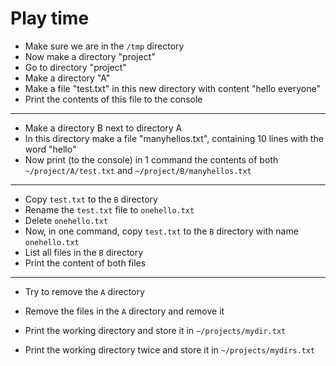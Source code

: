 # Play time

- Make sure we are in the `/tmp` directory
- Now make a directory "project"
- Go to directory "project"
- Make a directory "A"
- Make a file "test.txt" in this new directory with content "hello everyone"
- Print the contents of this file to the console

---

- Make a directory B next to directory A
- In this directory make a file "manyhellos.txt", containing 10 lines with the word "hello"
- Now print (to the console) in 1 command the contents of both `~/project/A/test.txt` and `~/project/B/manyhellos.txt`

---

- Copy `test.txt` to the `B` directory
- Rename the `test.txt` file to `onehello.txt`
- Delete `onehello.txt`
- Now, in one command, copy `test.txt` to the `B` directory with name `onehello.txt`
- List all files in the `B` directory
- Print the content of both files

---

- Try to remove the `A` directory
- Remove the files in the `A` directory and remove it

- Print the working directory and store it in `~/projects/mydir.txt`
- Print the working directory twice and store it in `~/projects/mydirs.txt`

